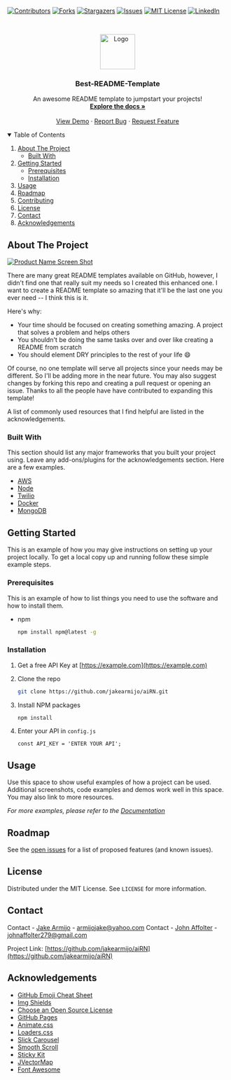 [![Contributors][contributors-shield]][contributors-url]
[![Forks][forks-shield]][forks-url]
[![Stargazers][stars-shield]][stars-url]
[![Issues][issues-shield]][issues-url]
[![MIT License][license-shield]][license-url]
[![LinkedIn][linkedin-shield]][linkedin-url]



<!-- PROJECT LOGO -->
<br />
<p align="center">
  <a href="https://github.com/jakearmijo/aiRN">
    <img src="images/logo.png" alt="Logo" width="80" height="80">
  </a>

  <h3 align="center">Best-README-Template</h3>

  <p align="center">
    An awesome README template to jumpstart your projects!
    <br />
    <a href="https://github.com/jakearmijo/aiRN"><strong>Explore the docs »</strong></a>
    <br />
    <br />
    <a href="https://github.com/jakearmijo/aiRN">View Demo</a>
    ·
    <a href="https://github.com/jakearmijo/aiRN/issues">Report Bug</a>
    ·
    <a href="https://github.com/jakearmijo/aiRN/issues">Request Feature</a>
  </p>
</p>



<!-- TABLE OF CONTENTS -->
<details open="open">
  <summary>Table of Contents</summary>
  <ol>
    <li>
      <a href="#about-the-project">About The Project</a>
      <ul>
        <li><a href="#built-with">Built With</a></li>
      </ul>
    </li>
    <li>
      <a href="#getting-started">Getting Started</a>
      <ul>
        <li><a href="#prerequisites">Prerequisites</a></li>
        <li><a href="#installation">Installation</a></li>
      </ul>
    </li>
    <li><a href="#usage">Usage</a></li>
    <li><a href="#roadmap">Roadmap</a></li>
    <li><a href="#contributing">Contributing</a></li>
    <li><a href="#license">License</a></li>
    <li><a href="#contact">Contact</a></li>
    <li><a href="#acknowledgements">Acknowledgements</a></li>
  </ol>
</details>

<!-- ABOUT THE PROJECT -->
## About The Project

[![Product Name Screen Shot][product-screenshot]](https://example.com)

There are many great README templates available on GitHub, however, I didn't find one that really suit my needs so I created this enhanced one. I want to create a README template so amazing that it'll be the last one you ever need -- I think this is it.

Here's why:

* Your time should be focused on creating something amazing. A project that solves a problem and helps others
* You shouldn't be doing the same tasks over and over like creating a README from scratch
* You should element DRY principles to the rest of your life :smile:

Of course, no one template will serve all projects since your needs may be different. So I'll be adding more in the near future. You may also suggest changes by forking this repo and creating a pull request or opening an issue. Thanks to all the people have have contributed to expanding this template!

A list of commonly used resources that I find helpful are listed in the acknowledgements.

### Built With

This section should list any major frameworks that you built your project using. Leave any add-ons/plugins for the acknowledgements section. Here are a few examples.

* [AWS](https://aws.amazon.com/)
* [Node](https://nodejs.org/en)
* [Twilio](https://www.twilio.com/)
* [Docker](https://www.docker.com/)
* [MongoDB](https://www.mongodb.com/)

<!-- GETTING STARTED -->
## Getting Started

This is an example of how you may give instructions on setting up your project locally.
To get a local copy up and running follow these simple example steps.

### Prerequisites

This is an example of how to list things you need to use the software and how to install them.

* npm

  ```sh
  npm install npm@latest -g
  ```

### Installation

1. Get a free API Key at [https://example.com](https://example.com)
2. Clone the repo

   ```sh
   git clone https://github.com/jakearmijo/aiRN.git
   ```

3. Install NPM packages

   ```sh
   npm install
   ```

4. Enter your API in `config.js`

   ```JS
   const API_KEY = 'ENTER YOUR API';
   ```

<!-- USAGE EXAMPLES -->
## Usage

Use this space to show useful examples of how a project can be used. Additional screenshots, code examples and demos work well in this space. You may also link to more resources.

_For more examples, please refer to the [Documentation](https://example.com)_

<!-- ROADMAP -->
## Roadmap

See the [open issues](https://github.com/jakearmijo/aiRN/issues) for a list of proposed features (and known issues).

<!-- LICENSE -->
## License

Distributed under the MIT License. See `LICENSE` for more information.

<!-- CONTACT -->
## Contact

Contact - [Jake Armijo](https://www.linkedin.com/in/jake-armijo/) - armijojake@yahoo.com
Contact - [John Affolter](https://www.linkedin.com/in/john-a-27940242/) - johnaffolter279@gmail.com

Project Link: [https://github.com/jakearmijo/aiRN](https://github.com/jakearmijo/aiRN)

<!-- ACKNOWLEDGEMENTS -->
## Acknowledgements

* [GitHub Emoji Cheat Sheet](https://www.webpagefx.com/tools/emoji-cheat-sheet)
* [Img Shields](https://shields.io)
* [Choose an Open Source License](https://choosealicense.com)
* [GitHub Pages](https://pages.github.com)
* [Animate.css](https://daneden.github.io/animate.css)
* [Loaders.css](https://connoratherton.com/loaders)
* [Slick Carousel](https://kenwheeler.github.io/slick)
* [Smooth Scroll](https://github.com/cferdinandi/smooth-scroll)
* [Sticky Kit](http://leafo.net/sticky-kit)
* [JVectorMap](http://jvectormap.com)
* [Font Awesome](https://fontawesome.com)

<!-- MARKDOWN LINKS & IMAGES -->
<!-- https://www.markdownguide.org/basic-syntax/#reference-style-links -->
[contributors-shield]: https://img.shields.io/github/contributors/jakearmijo/aiRN.svg?style=for-the-badge
[contributors-url]: https://github.com/jakearmijo/aiRN/graphs/contributors
[forks-shield]: https://img.shields.io/github/forks/jakearmijo/aiRN.svg?style=for-the-badge
[forks-url]: https://github.com/jakearmijo/aiRN/network/members
[stars-shield]: https://img.shields.io/github/stars/jakearmijo/aiRN.svg?style=for-the-badge
[stars-url]: https://github.com/jakearmijo/aiRN/stargazers
[issues-shield]: https://img.shields.io/github/issues/jakearmijo/aiRN.svg?style=for-the-badge
[issues-url]: https://github.com/jakearmijo/aiRN/issues
[license-shield]: https://img.shields.io/github/license/jakearmijo/aiRN.svg?style=for-the-badge
[license-url]: https://github.com/jakearmijo/aiRN/blob/master/LICENSE.txt
[linkedin-shield]: https://img.shields.io/badge/-LinkedIn-black.svg?style=for-the-badge&logo=linkedin&colorB=555
[linkedin-url]: https://linkedin.com/in/jake-armijo
[product-screenshot]: images/screenshot.png
